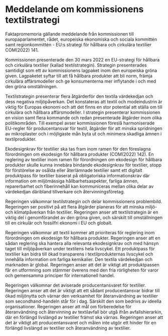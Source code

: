 # Meddelande om kommissionens textilstrategi

Faktapromemoria gällande meddelande från kommissionen till europaparlamentet, rådet, europeiska ekonomiska och sociala kommittén samt regionkommittén \- EU:s strategi för hållbara och cirkulära textilier COM(2022\) 141\.

Kommissionen presenterade den 30 mars 2022 en EU\-strategi för hållbara och cirkulära textilier (kallad textilstrategin). Strategin presenterades samtidigt som ett av kommissionens lagpaket inom den europeiska gröna given. Lagpaketet syftar till att få hållbara produkter att bli norm, främja cirkulära affärsmodeller och ge konsumenterna mer inflytande i och med den gröna omställningen.

Textilstrategin presenterar flera åtgärderför den textila värdekedjan och dess negativa miljöpåverkan. Det konstateras att textil och modeindustrin är viktig för Europas ekonomi och att det finns en stor potential att ställa om till cirkulära och hållbara affärsmodeller. I strategin presenterar kommissionen en vision samt flera kommande och redan presenterade åtgärder inom olika politikområden. Till exempel avser kommissionen föreslå harmoniserade EU\-regler för producentansvar för textil, åtgärder för att minska spridningen av mikroplaster och i möjligaste mån byta ut och minimera skadliga ämnen i textilprodukter.

Ekodesignkrav för textilier ska tas fram inom ramen för den föreslagna förordningen om ekodesign för hållbara produkter (COM(2022\) 142\). En reglering av textilier inom ramen för förordningen om ekodesign för hållbara produkter skulle kunna innebära bindande ekodesignkrav för textilier, stopp för förstörelse av osålda eller återlämnade textilier samt ett digitalt produktpass för textilier baserat på obligatoriska informationskrav där information om miljömässiga hållbarhetsaspekter, farliga ämnen, reparerbarhet och fiberinnehåll kan kommuniceras mellan olika delar av värdekedjan däribland tillverkare och återvinningsföretag.

Regeringen välkomnar textilstrategin och delar kommissionens problembild. Regeringen ser positivt på att flera åtgärder planeras för att minska miljö\- och klimatpåverkan från textilier. Regeringen anser att textilstrategin är en viktig del i genomförandet av den gröna given, och särskilt till omställningen till en cirkulär och fossilfri ekonomi i EU och globalt.

Regeringen välkomnar att textil kommer att prioriteras för reglering inom förordningen om ekodesign för hållbara produkter. Regeringen anser att en sådan reglering ska hantera alla relevanta ekodesignkrav och med hänsyn taget till miljöpåverkan under textilens hela livscykel. Ett produktpass för textilier kan bidra till ökad transparens i textilprodukternas livscykel och innehålla information om farliga kemikalier. Den textila värdekedjan och marknaden är global. Regeringen anser att det är viktigt att produktpassen får en utformning som stämmer överens med den fria rörligheten för varor och gemensamma principer för internationell handel.

Regeringen välkomnar det aviserade producentansvaret för textilier. Regeringen anser att det är viktigt att ett sådant producentansvar bidrar till ökad miljönytta och värnar den verksamhet för återanvändning av textilier som secondhand\-handeln står för i dag. Särskilt den som bedrivs av ideella organisationer. Regeringen anser att mål om förberedelse för återanvändning och återvinning av textilavfall bör utgå ifrån avfallshierarkin, där en förlängd livslängd av textilier främst ska värnas. Regeringen anser att det är viktigt att producentansvaret och målen inte utgör ett hinder för en förlängd livslängd av textilier och återanvändning av textilier.

